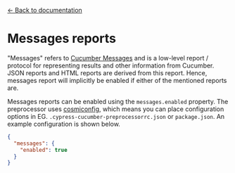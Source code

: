 [← Back to documentation](readme.md)

# Messages reports

"Messages" refers to [Cucumber Messages](https://github.com/cucumber/common/tree/main/messages) and is a low-level report / protocol for representing results and other information from Cucumber. JSON reports and HTML reports are derived from this report. Hence, messages report will implicitly be enabled if either of the mentioned reports are.

Messages reports can be enabled using the `messages.enabled` property. The preprocessor uses [cosmiconfig](https://github.com/davidtheclark/cosmiconfig), which means you can place configuration options in EG. `.cypress-cucumber-preprocessorrc.json` or `package.json`. An example configuration is shown below.

```json
{
  "messages": {
    "enabled": true
  }
}
```
